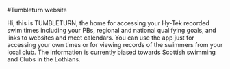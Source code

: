 #Tumbleturn website

Hi, this is TUMBLETURN, the home for accessing your Hy-Tek recorded swim times including your PBs, regional and national qualifying goals, and links to websites and meet calendars. You can use the app just for accessing your own times or for viewing records of the swimmers from your local club. The information is currently biased towards Scottish swimming and Clubs in the Lothians.
